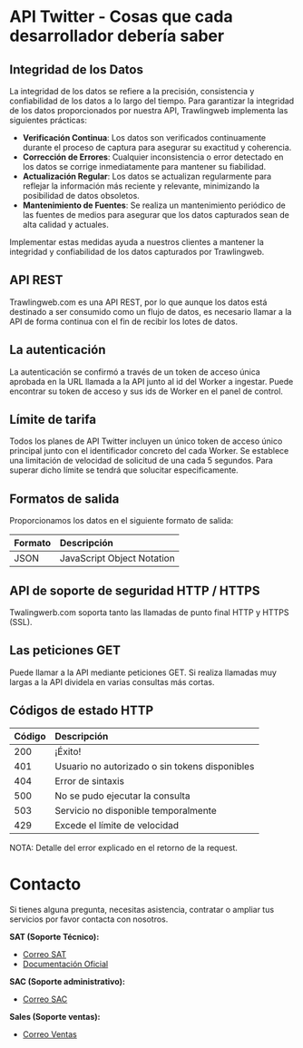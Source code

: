 # API Twitter - Cosas que cada desarrollador debería saber

## Integridad de los Datos

La integridad de los datos se refiere a la precisión, consistencia y confiabilidad de los datos a lo largo del tiempo. Para garantizar la integridad de los datos proporcionados por nuestra API, Trawlingweb implementa las siguientes prácticas:

- **Verificación Continua**: Los datos son verificados continuamente durante el proceso de captura para asegurar su exactitud y coherencia.
- **Corrección de Errores**: Cualquier inconsistencia o error detectado en los datos se corrige inmediatamente para mantener su fiabilidad.
- **Actualización Regular**: Los datos se actualizan regularmente para reflejar la información más reciente y relevante, minimizando la posibilidad de datos obsoletos.
- **Mantenimiento de Fuentes**: Se realiza un mantenimiento periódico de las fuentes de medios para asegurar que los datos capturados sean de alta calidad y actuales.

Implementar estas medidas ayuda a nuestros clientes a mantener la integridad y confiabilidad de los datos capturados por Trawlingweb.

## API REST

Trawlingweb.com es una API REST, por lo que aunque los datos está destinado a ser consumido como un flujo de datos, es necesario llamar a la API de forma continua con el fin de recibir los lotes de datos.

## La autenticación

La autenticación se confirmó a través de un token de acceso única aprobada en la URL llamada a la API junto al id del Worker a ingestar.
Puede encontrar su token de acceso y sus ids de Worker en el panel de control.

## Límite de tarifa

Todos los planes de API Twitter incluyen un único token de acceso único principal junto con el identificador concreto del cada Worker.
Se establece una limitación de velocidad de solicitud de una cada 5 segundos. Para superar dicho límite se tendrá que solucitar especificamente.

## Formatos de salida

Proporcionamos los datos en el siguiente formato de salida:

| Formato | Descripción                |
| ------- | :------------------------- |
| JSON    | JavaScript Object Notation |

## API de soporte de seguridad HTTP / HTTPS

Twalingwerb.com soporta tanto las llamadas de punto final HTTP y HTTPS (SSL).

## Las peticiones GET

Puede llamar a la API mediante peticiones GET. Si realiza llamadas muy largas a la API dividela en varias consultas más cortas.

## Códigos de estado HTTP

| Código | Descripción                                    |
| ------ | :--------------------------------------------- |
| 200    | ¡Éxito!                                        |
| 401    | Usuario no autorizado o sin tokens disponibles |
| 404    | Error de sintaxis                              |
| 500    | No se pudo ejecutar la consulta                |
| 503    | Servicio no disponible temporalmente           |
| 429    | Excede el límite de velocidad                  |

NOTA: Detalle del error explicado en el retorno de la request.

# Contacto
Si tienes alguna pregunta, necesitas asistencia, contratar o ampliar tus servicios por favor contacta con nosotros.

**SAT (Soporte Técnico):**
- [Correo SAT](mailto:support@trawlingweb.com)
- [Documentación Oficial](https://docs.trawlingweb.com)

**SAC (Soporte administrativo):**
- [Correo SAC](mailto:gestion@trawlingweb.com)

**Sales (Soporte ventas):**
- [Correo Ventas](mailto:sales@trawlingweb.com)


